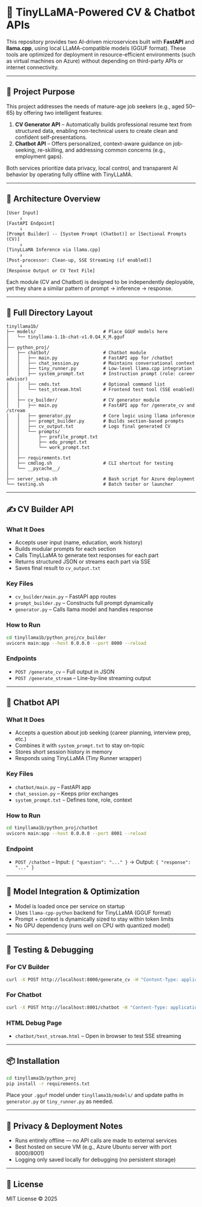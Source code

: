 
# 🧠 TinyLLaMA-Powered CV & Chatbot APIs

This repository provides two AI-driven microservices built with **FastAPI** and **llama.cpp**, using local LLaMA-compatible models (GGUF format). These tools are optimized for deployment in resource-efficient environments (such as virtual machines on Azure) without depending on third-party APIs or internet connectivity.

---

## 📌 Project Purpose

This project addresses the needs of mature-age job seekers (e.g., aged 50–65) by offering two intelligent features:

1. **CV Generator API** – Automatically builds professional resume text from structured data, enabling non-technical users to create clean and confident self-presentations.
2. **Chatbot API** – Offers personalized, context-aware guidance on job-seeking, re-skilling, and addressing common concerns (e.g., employment gaps).

Both services prioritize data privacy, local control, and transparent AI behavior by operating fully offline with TinyLLaMA.

---

## 🧱 Architecture Overview

```
[User Input]
     ↓
[FastAPI Endpoint]
     ↓
[Prompt Builder] -- [System Prompt (Chatbot)] or [Sectional Prompts (CV)]
     ↓
[TinyLLaMA Inference via llama.cpp]
     ↓
[Post-processor: Clean-up, SSE Streaming (if enabled)]
     ↓
[Response Output or CV Text File]
```

Each module (CV and Chatbot) is designed to be independently deployable, yet they share a similar pattern of prompt → inference → response.

---

## 📁 Full Directory Layout

```
tinyllama1b/
├── models/                         # Place GGUF models here
│   └── tinyllama-1.1b-chat-v1.0.Q4_K_M.gguf
│
├── python_proj/
│   ├── chatbot/                    # Chatbot module
│   │   ├── main.py                 # FastAPI app for /chatbot
│   │   ├── chat_session.py         # Maintains conversational context
│   │   ├── tiny_runner.py          # Low-level llama.cpp integration
│   │   ├── system_prompt.txt       # Instruction prompt (role: career advisor)
│   │   ├── cmds.txt                # Optional command list
│   │   └── test_stream.html        # Frontend test tool (SSE enabled)
│   │
│   ├── cv_builder/                 # CV generator module
│   │   ├── main.py                 # FastAPI app for /generate_cv and /stream
│   │   ├── generator.py            # Core logic using llama inference
│   │   ├── prompt_builder.py       # Builds section-based prompts
│   │   ├── cv_output.txt           # Logs final generated CV
│   │   └── prompts/
│   │       ├── profile_prompt.txt
│   │       ├── edu_prompt.txt
│   │       └── work_prompt.txt
│   │
│   ├── requirements.txt
│   ├── cmdlog.sh                   # CLI shortcut for testing
│   └── __pycache__/
│
├── server_setup.sh                 # Bash script for Azure deployment
└── testing.sh                      # Batch tester or launcher
```

---

## ✍️ CV Builder API

### What It Does
- Accepts user input (name, education, work history)
- Builds modular prompts for each section
- Calls TinyLLaMA to generate text responses for each part
- Returns structured JSON or streams each part via SSE
- Saves final result to `cv_output.txt`

### Key Files
- `cv_builder/main.py` – FastAPI app routes
- `prompt_builder.py` – Constructs full prompt dynamically
- `generator.py` – Calls llama model and handles response

### How to Run
```bash
cd tinyllama1b/python_proj/cv_builder
uvicorn main:app --host 0.0.0.0 --port 8000 --reload
```

### Endpoints
- `POST /generate_cv` – Full output in JSON
- `POST /generate_stream` – Line-by-line streaming output

---

## 💬 Chatbot API

### What It Does
- Accepts a question about job seeking (career planning, interview prep, etc.)
- Combines it with `system_prompt.txt` to stay on-topic
- Stores short session history in memory
- Responds using TinyLLaMA (Tiny Runner wrapper)

### Key Files
- `chatbot/main.py` – FastAPI app
- `chat_session.py` – Keeps prior exchanges
- `system_prompt.txt` – Defines tone, role, context

### How to Run
```bash
cd tinyllama1b/python_proj/chatbot
uvicorn main:app --host 0.0.0.0 --port 8001 --reload
```

### Endpoint
- `POST /chatbot` – Input: `{ "question": "..." }` → Output: `{ "response": "..." }`

---

## 🧠 Model Integration & Optimization

- Model is loaded once per service on startup
- Uses `llama-cpp-python` backend for TinyLLaMA (GGUF format)
- Prompt + context is dynamically sized to stay within token limits
- No GPU dependency (runs well on CPU with quantized model)

---

## 🧪 Testing & Debugging

### For CV Builder
```bash
curl -X POST http://localhost:8000/generate_cv -H "Content-Type: application/json" -d @test_cv.json
```

### For Chatbot
```bash
curl -X POST http://localhost:8001/chatbot -H "Content-Type: application/json" -d '{"question": "What skills should I learn to return to work?"}'
```

### HTML Debug Page
- `chatbot/test_stream.html` – Open in browser to test SSE streaming

---

## 📦 Installation

```bash
cd tinyllama1b/python_proj
pip install -r requirements.txt
```

Place your `.gguf` model under `tinyllama1b/models/` and update paths in `generator.py` or `tiny_runner.py` as needed.

---

## 🔐 Privacy & Deployment Notes

- Runs entirely offline — no API calls are made to external services
- Best hosted on secure VM (e.g., Azure Ubuntu server with port 8000/8001)
- Logging only saved locally for debugging (no persistent storage)

---

## 📜 License

MIT License © 2025
